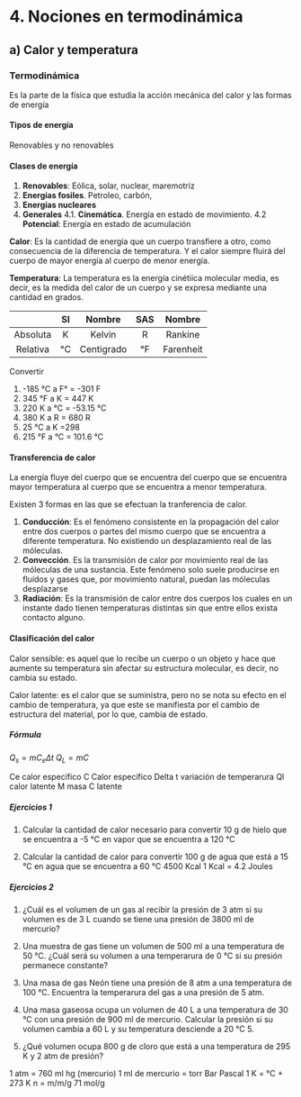 # 4. Nociones en termodinámica
## a) Calor y temperatura
### Termodinámica
Es la parte de la física que estudia la acción mecánica del calor y las formas de energía
#### Tipos de energía
Renovables y no renovables
#### Clases de energía
1. **Renovables**: Eólica, solar, nuclear, maremotriz
 2. **Energías fosiles**. Petroleo, carbón, 
 3. **Energías nucleares**
 4. **Generales**
	 4.1. **Cinemática**. Energía en estado de movimiento.
	 4.2 **Potencial**: Energía en estado de acumulación

**Calor**: Es la cantidad de energía que un cuerpo transfiere a otro, como consecuencia de la diferencia de temperatura. Y el calor siempre fluirá del cuerpo de mayor energía al cuerpo de menor energía.

**Temperatura**: La temperatura es la energía cinétiica molecular media, es decir, es la medida del calor de un cuerpo y se expresa mediante una cantidad en grados.

| | SI | Nombre  | SAS | Nombre |
|:-:|:-:|:-:|:-:|:-:|
| Absoluta | K | Kelvin | R | Rankine |
| Relativa | °C | Centigrado |°F | Farenheit |

Convertir 
1. -185 °C a F° = -301 F
2. 345 °F a K = 447 K
3. 220 K a °C = -53.15 °C 
4. 380 K a R = 680 R
5. 25 °C a K =298 
6. 215 °F a °C = 101.6 °C

#### Transferencia de calor
La energía fluye del cuerpo que se encuentra del cuerpo que se encuentra mayor temperatura al cuerpo que se encuentra a menor temperatura.

Existen 3 formas en las que se efectuan la tranferencia de calor.
1. **Conducción**: Es el fenómeno consistente en la propagación del calor entre dos cuerpos o partes del mismo cuerpo que se encuentra a diferente temperatura. No existiendo un desplazamiento real de las móleculas.
2. **Convección**. Es la transmisión de calor por movimiento real de las móleculas de una sustancia. Este fenómeno solo suele producirse en fluídos y gases que, por movimiento natural, puedan las móleculas desplazarse
3. **Radiación**: Es la transmisión de calor entre dos cuerpos los cuales en un instante dado tienen temperaturas distintas sin que entre ellos exista contacto alguno.

#### Clasificación del calor
Calor sensible: es aquel que lo recibe un cuerpo o un objeto y hace que aumente su temperatura sin afectar su estructura molecular, es decir, no cambia su estado. 

Calor latente: es el calor que se suministra, pero no se nota su efecto en el cambio de temperatura, ya que este se manifiesta por el cambio de estructura del material, por lo que, cambia de estado. 

##### Fórmula 
$Q_s=mC_e\Delta t$ 
$Q_L=mC$ 

Ce calor específico 
C Calor específico 
Delta t variación de temperarura 
Ql calor latente 
M masa C latente 

##### Ejercicios 1
1. Calcular la cantidad de calor necesario para convertir 10 g de hielo que se encuentra a -5 °C en vapor que se encuentra a 120 °C 

2. Calcular la cantidad de calor para convertir 100 g de agua que está a 15 °C en agua que se encuentra a 60 °C 
4500 Kcal 
1 Kcal = 4.2 Joules 

##### Ejercicios 2
1. ¿Cuál es el volumen de un gas al recibir la presión de 3 atm si su volumen es de 3 L cuando se tiene una presión de 3800 ml de mercurio?

2. Una muestra de gas tiene un volumen de 500 ml a una temperatura de 50 °C. ¿Cuál será su volumen a una temperarura de 0 °C si su presión permanece constante?
3. Una masa de gas Neón tiene una presión de 8 atm a una temperatura de 100 °C. Encuentra la temperarura del gas a una presión de 5 atm.
4. Una masa gaseosa ocupa un volumen de 40 L a una temperatura de 30 °C con una presión de 900 ml de mercurio. Calcular la presión si su volumen cambia a 60 L y su temperatura desciende a 20 °C 5. 
5. ¿Qué volumen ocupa 800 g de cloro que está a una temperatura de 295 K y 2 atm de presión? 

1 atm = 760 ml hg (mercurio) 
1 ml de mercurio = torr 
Bar 
Pascal 
1 K = °C + 273 K 
n = m/m/g 
71 mol/g